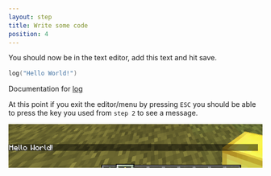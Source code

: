 ```yaml
---
layout: step
title: Write some code
position: 4
---
```


You should now be in the text editor, add this text and hit save.

```lua
log("Hello World!")
```

Documentation for <a href="/docs/reference/functions/#log" target="_blank">log</a>

At this point if you exit the editor/menu by pressing `ESC` you should be able to press the key you used from `step 2` to see a message.

![hello world](/assets/img/helloWorld.png)